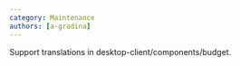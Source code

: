 ```yaml
---
category: Maintenance
authors: [a-gradina]
---
```


Support translations in desktop-client/components/budget.
